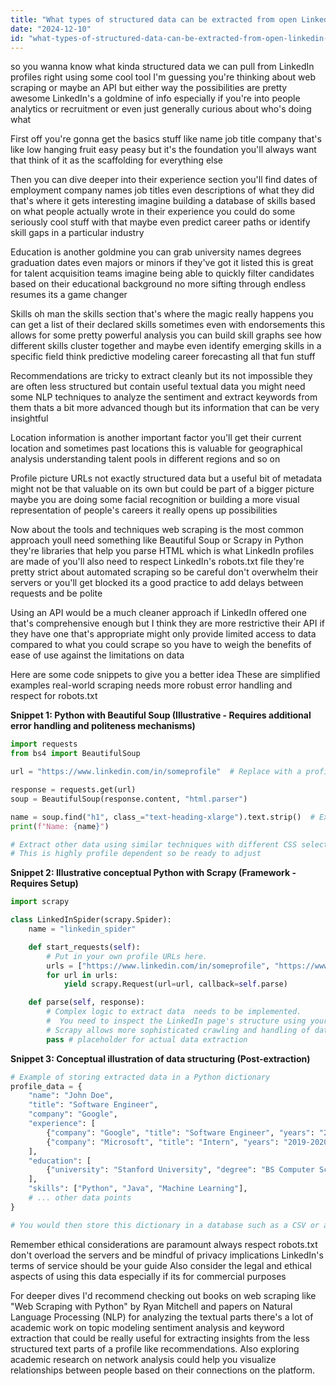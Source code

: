 ```yaml
---
title: "What types of structured data can be extracted from open LinkedIn profile URLs using this tool?"
date: "2024-12-10"
id: "what-types-of-structured-data-can-be-extracted-from-open-linkedin-profile-urls-using-this-tool"
---
```


 so you wanna know what kinda structured data we can pull from LinkedIn profiles right using some cool tool  I'm guessing you're thinking about web scraping or maybe an API  but either way the possibilities are pretty awesome  LinkedIn's a goldmine of info  especially if you're into people analytics or recruitment or even just generally curious about who's doing what

First off you're gonna get the basics  stuff like name job title company  that's like low hanging fruit  easy peasy  but it's the foundation  you'll always want that  think of it as the scaffolding for everything else

Then you can dive deeper into their experience section  you'll find dates of employment company names  job titles  even descriptions of what they did  that's where it gets interesting  imagine building a database of skills based on what people actually wrote in their experience  you could do some seriously cool stuff with that  maybe even predict career paths or identify skill gaps in a particular industry

Education is another goldmine  you can grab university names degrees graduation dates  even majors or minors  if they've got it listed  this is great for talent acquisition teams  imagine being able to quickly filter candidates based on their educational background  no more sifting through endless resumes  its a game changer

Skills  oh man the skills section  that's where the magic really happens  you can get a list of their declared skills  sometimes even with endorsements  this allows for some pretty powerful analysis  you can build skill graphs  see how different skills cluster together  and maybe even identify emerging skills in a specific field  think predictive modeling  career forecasting  all that fun stuff

Recommendations are tricky to extract cleanly but its not impossible  they are often less structured but contain useful textual data  you might need some NLP techniques to analyze the sentiment and extract keywords from them  thats a bit more advanced though  but its information that can be very insightful

Location information is another important factor  you'll get their current location and sometimes past locations  this is valuable for geographical analysis  understanding talent pools in different regions and so on

Profile picture URLs  not exactly structured data  but a useful bit of metadata  might not be that valuable on its own but could be part of a bigger picture  maybe you are doing some facial recognition  or building a more visual representation of people's careers  it really opens up possibilities  

Now about the tools and techniques  web scraping is the most common approach  youll need something like Beautiful Soup or Scrapy in Python  they're libraries that help you parse HTML  which is what LinkedIn profiles are made of  you'll also need to respect LinkedIn's robots.txt file  they're pretty strict about automated scraping so be careful  don't overwhelm their servers or you'll get blocked  its a good practice to add delays between requests and be polite

Using an API would be a much cleaner approach  if LinkedIn offered one that's comprehensive enough  but I think they are more restrictive  their API  if they have one that's appropriate  might only provide limited access to data  compared to what you could scrape  so you have to weigh the benefits of ease of use against the limitations on data

Here are some code snippets to give you a better idea  These are simplified examples  real-world scraping needs more robust error handling and respect for robots.txt



**Snippet 1: Python with Beautiful Soup (Illustrative - Requires additional error handling and politeness mechanisms)**

```python
import requests
from bs4 import BeautifulSoup

url = "https://www.linkedin.com/in/someprofile"  # Replace with a profile URL

response = requests.get(url)
soup = BeautifulSoup(response.content, "html.parser")

name = soup.find("h1", class_="text-heading-xlarge").text.strip()  # Example - Adjust selectors as needed
print(f"Name: {name}")

# Extract other data using similar techniques with different CSS selectors. 
# This is highly profile dependent so be ready to adjust
```


**Snippet 2:  Illustrative conceptual Python with Scrapy (Framework - Requires Setup)**

```python
import scrapy

class LinkedInSpider(scrapy.Spider):
    name = "linkedin_spider"

    def start_requests(self):
        # Put in your own profile URLs here.
        urls = ["https://www.linkedin.com/in/someprofile", "https://www.linkedin.com/in/anotherprofile"]
        for url in urls:
            yield scrapy.Request(url=url, callback=self.parse)

    def parse(self, response):
        # Complex logic to extract data  needs to be implemented.  
        #  You need to inspect the LinkedIn page's structure using your browser's developer tools
        # Scrapy allows more sophisticated crawling and handling of data than BeautifulSoup
        pass # placeholder for actual data extraction
```


**Snippet 3: Conceptual illustration of data structuring (Post-extraction)**

```python
# Example of storing extracted data in a Python dictionary
profile_data = {
    "name": "John Doe",
    "title": "Software Engineer",
    "company": "Google",
    "experience": [
        {"company": "Google", "title": "Software Engineer", "years": "2020-Present"},
        {"company": "Microsoft", "title": "Intern", "years": "2019-2020"},
    ],
    "education": [
        {"university": "Stanford University", "degree": "BS Computer Science"},
    ],
    "skills": ["Python", "Java", "Machine Learning"],
    # ... other data points
}

# You would then store this dictionary in a database such as a CSV or a proper database like PostgreSQL
```


Remember  ethical considerations are paramount  always respect robots.txt  don't overload the servers  and be mindful of privacy implications  LinkedIn's terms of service should be your guide  Also  consider the legal and ethical aspects of using this data  especially if its for commercial purposes


For deeper dives  I'd recommend checking out books on web scraping like "Web Scraping with Python" by Ryan Mitchell  and papers on Natural Language Processing (NLP) for analyzing the textual parts  there's a lot of academic work on topic modeling  sentiment analysis  and keyword extraction that could be really useful  for extracting insights from the less structured text parts of a profile like recommendations.  Also exploring academic research on network analysis could help you visualize relationships between people based on their connections on the platform.
